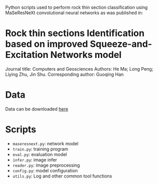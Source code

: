 Python scripts used to perform rock thin section classification using MaSeResNeXt convolutional neural networks as was published in:
# Rock thin sections Identification based on improved Squeeze-and-Excitation Networks model
Journal title: Computers and Geosciences
Authors: He Ma; Long Peng; Liying Zhu, Jin Shu.
Corresponding author: Guoqing Han
# Data
Data can be downloaded [here](http://www.scidb.cn/detail?dataSetId=732953783604084736&language=null&dataSetType=journal)
# Scripts
* `maseresnext.py`: network model
* `train.py`: training program
* `eval.py`: evaluation model
* `infer.py`: image infer
* `reader.py`: image preprocessing
* `config.py`: model configuration
* `utils.py`: Log and other common tool functions
